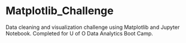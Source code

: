 # Matplotlib_Challenge

Data cleaning and visualization challenge using Matplotlib and Jupyter Notebook. Completed for U of O Data Analytics Boot Camp.